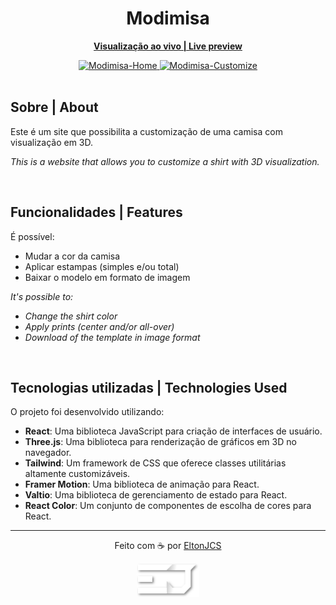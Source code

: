 <div align="center">
  <h1><b>Modimisa</b></h1>
  <a href="https://EltonJCS.github.io/modimisa">
    <p><b>Visualização ao vivo | Live preview</b></p>
    <img src="https://i.ibb.co/BVqBJLj/Modimisa-Home.png" alt="Modimisa-Home">
    <img src="https://i.ibb.co/GWWjPCD/Modimisa-Customize.png" alt="Modimisa-Customize">
  </a>
</div>

<br>
  
## Sobre | About
<p>Este é um site que possibilita a customização de uma camisa com visualização em 3D.</p>
<p><i>This is a website that allows you to customize a shirt with 3D visualization.</i></p>

<br>

## Funcionalidades | Features
<p>É possível:</p>
<ul>
  <li>Mudar a cor da camisa</li>
  <li>Aplicar estampas (simples e/ou total)</li>
  <li>Baixar o modelo em formato de imagem</li>
</ul>
<i><p>It's possible to:</p>
<ul>
  <li>Change the shirt color</li>
  <li>Apply prints (center and/or all-over)</li>
  <li>Download of the template in image format</li>
</ul>
</i>

<br>

## Tecnologias utilizadas | Technologies Used
O projeto foi desenvolvido utilizando:
<ul>
  <li><b>React</b>: Uma biblioteca JavaScript para criação de interfaces de usuário.</li>
  <li><b>Three.js</b>: Uma biblioteca para renderização de gráficos em 3D no navegador.</li>
  <li><b>Tailwind</b>: Um framework de CSS que oferece classes utilitárias altamente customizáveis.</li>
  <li><b>Framer Motion</b>: Uma biblioteca de animação para React.</li>
  <li><b>Valtio</b>: Uma biblioteca de gerenciamento de estado para React.</li>
  <li><b>React Color</b>: Um conjunto de componentes de escolha de cores para React.</li>
</ul>

<hr>
<p align="center">Feito com ☕ por <a href="https://github.com/eltonjcs">EltonJCS</a></p>
<div align="center"><a href="https://github.com/eltonjcs"><img src="https://raw.githubusercontent.com/EltonJCS/assets/main/SVGs/Logos/EJCS/EJ_Light%202.svg" alt="EltonJCS" width="100px"></a></div>
